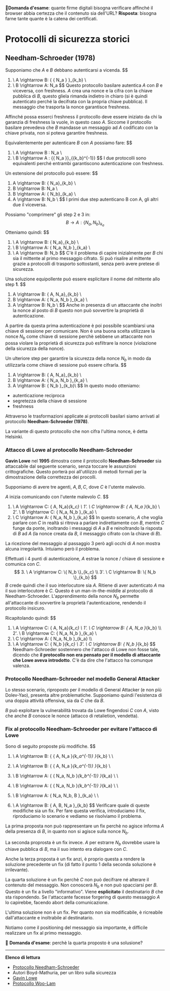 :pencil:**Domanda d'esame**: quante firme digitali bisogna verificare affinché il browser abbia certezza che il contenuto sia dell'URL?
**Risposta**: bisogna farne tante quante è la catena dei certificati.

# Protocolli di sicurezza storici

## Needham-Schroeder (1978)

Supponiamo che $A$ e $B$ debbano autenticarsi a vicenda.
$$
1. \ A \rightarrow B: { \{ N_a \} }_{k_b} \\
2. \  B \rightarrow A: N_a
$$
Questo protocollo basilare autentica $A$ con $B$ e viceversa, con freshness.
$A$ crea una nonce e la cifra con la chiave pubblica di $B$, questo gliela rimanda indietro in chiaro (si è quindi autenticato perché la decifrata con la propria chiave pubblica). Il messaggio che trasporta la nonce garantisce freshness.

Affinché possa esserci freshness il protocollo deve essere iniziato da chi la garanzia di freshness la vuole, in questo caso $A$.
Siccome il protocollo basilare prevedeva che $B$ mandasse un messaggio ad $A$ codificato con la chiave privata, non si poteva garantire freshness.

Equivalentemente per autenticare $B$ con $A$ possiamo fare:
$$
1. \  A \rightarrow B : N_a \\ 
2. \ B \rightarrow A : {\{ N_a \}}_{{k_b}^{-1}}
$$
I due protocolli sono equivalenti perché entrambi garantiscono autenticazione con freshness.

Un estensione del protocollo può essere:
$$
1. A \rightarrow B: \{ N_a\}_{k_b} \\
2. B \rightarrow B: N_a \\
3. B \rightarrow A: \{ N_b\}_{k_a} \\
4. A \rightarrow B: N_b \\
$$
I primi due step autenticano B con A, gli altri due il viceversa.

Possiamo "comprimere" gli step 2 e 3 in:
$$
B \rightarrow A: \{ N_a, N_b \}_{k_a}
$$
Otteniamo quindi:
$$
1. \ A \rightarrow B: \{ N_a\}_{k_b} \\
2. \ B \rightarrow A: \{ N_a, N_b \}_{k_a} \\
3. \ A \rightarrow B: N_b
$$
C'è il problema di capire inizialmente per $B$ chi sia il mittente al primo messaggio cifrato. Si può risalire al mittente grazie a protocolli di trasporto sottostanti, senza però avere pretese di sicurezza.

Una soluzione equipollente può essere esplicitare il nome del mittente allo step **1**.
$$
1. A \rightarrow B: \{ A, N_a\}_{k_b} \\
2. B \rightarrow A: \{ N_a, N_b \}_{k_a} \\
3. A \rightarrow B: N_b \\
$$
Anche in presenza di un attaccante che inoltri la nonce al posto di $B$ questo non può sovvertire la proprietà di autenticazione.

A partire da questa prima autenticazione è poi possibile scambiarsi una chiave di sessione per comunicare.
Non è una buona scelta utilizzare la nonce $N_b$ come chiave di sessione perchè sebbene un attaccante non possa violare la proprietà di sicurezza può esfiltrare la nonce (violazione della sicurezza della nonce).

Un ulteriore step per garantire la sicurezza della nonce $N_b$ in modo da utilizzarla come chiave di sessione può essere cifrarla.
$$
1. A \rightarrow B: \{ A, N_a\}_{k_b} \\
2. B \rightarrow A: \{ N_a, N_b \}_{k_a} \\
3. A \rightarrow B: \{ N_b \}_{k_b}\\
$$
In questo modo otteniamo:

- autenticazione reciproca
- segretezza della chiave di sessione
- freshness

Attraverso le trasformazioni applicate ai protocolli basilari siamo arrivati al protocollo **Needham-Schroeder (1978)**.

La variante di questo protocollo che non cifra l'ultima nonce, è detta Helsinki.

### Attacco di Lowe al protocollo Needham-Schroeder

**Gavin Lowe** nel **1995** dimostra come il protocollo **Needham-Schroeder** sia attaccabile dal seguente scenario, senza toccare le assunzioni crittografiche. Questo porterà poi all'utilizzo di metodi formali per la dimostrazione della correttezza dei procolli.

Supponiamo di avere tre agenti, $A, B, C$, dove $C$ è l'utente malevolo.

$A$ inizia comunicando con l'utente malevolo $C$.
$$
1. \ A \rightarrow C: \{ A, N_a\}_{k_c} \\
1'. \ C \rightarrow B: \{ A, N_a \}_{k_b} \\
2'. \ B \rightarrow C: \{ N_a, N_b \}_{k_a} \\
2. \ C \rightarrow A: \{ N_a, N_b \}_{k_a}
$$
In questo scenario, $A$ che voglia parlare con $C$ in realtà si ritrova a parlare indirettamente con $B$, mentre $C$ funge da ponte, inoltrando i messaggi di $A$ a $B$ e reinoltrando la risposta di $B$ ad $A$ (la nonce creata da $B$, il messaggio cifrato con la chiave di $B$).

La ricezione del messaggio al passaggio 3 però agli occhi di $A$ non mostra alcuna irregolarità. Intuiamo però il problema.

Effettuati i 4 punti di autenticazione, $A$ estrae la nonce / chiave di sessione e comunica con $C$.
$$
3. \ A \rightarrow C:  \{ N_b \}_{k_c} \\
3'. \ C \rightarrow B: \{ N_b \}_{k_b}
$$
$B$ crede quindi che il suo interlocutore sia $A$. Ritiene di aver autenticato $A$ ma il suo interlocutore è $C$. Questo è un man-in-the-middle al protocollo di Needham-Schroeder.
L'apprendimento della nonce $N_b$ permette all'attaccante di sovvertire la proprietà l'autenticazione, rendendo il protocollo insicuro.

Ricapitolando quindi:
$$
1. \ A \rightarrow C: \{ A, N_a\}_{k_c} \\
1'. \ C \rightarrow B: \{ A, N_a \}_{k_b} \\\\
2'. \ B \rightarrow C: \{ N_a, N_b \}_{k_a} \\
2. \ C \rightarrow A: \{ N_a, N_b \}_{k_a} \\\\
3. \ A \rightarrow C:  \{ N_b \}_{k_c} \\
3'. \ C \rightarrow B: \{ N_b \}_{k_b}
$$
Needham-Schroeder sostennero che l'attacco di Lowe non fosse tale, dicendo che **il protocollo non era pensato per il modello di attaccante che Lowe aveva introdotto**. C'è da dire che l'attacco ha comunque valenza.

### Protocollo Needham-Schroeder nel modello General Attacker

Lo stesso scenario, riproposto per il modello di General Attacker (e non più Dolev-Yao), presenta altre problematiche.
Supponiamo quindi l'esistenza di una doppia attività offensiva, sia da $C$ che da $B$.

$B$ può exploitare la vulnerabilità trovata da Lowe fingendosi $C$ con $A$, visto che anche $B$ conosce le nonce (attacco di retalietion, vendetta).

### Fix al protocollo Needham-Schroeder per evitare l'attacco di Lowe

Sono di seguito proposte più modifiche.
$$
1. \ A \rightarrow B: \{ \{ A, N_a \}_{k_a^{-1}} \}_{k_b} \\ \\

1.  \ A \rightarrow B: \{ \{ A, N_a \}_{k_a^{-1}} \}_{k_b} \\
2.  \ B \rightarrow A: \{ \{ N_a, N_b \}_{k_b^{-1}} \}_{k_a} \\ \\

2. \ B \rightarrow A: \{ \{ N_a, N_b \}_{k_b^{-1}} \}_{k_a} \\ \\

2. \ B \rightarrow A: \{ N_a, N_b, B \}_{k_a} \\ \\

1. \ A \rightarrow B: \{ A, B, N_a \}_{k_b}
$$
Verificare quale di queste modifiche sia un fix.
Per fare questa verifica, introduciamo il fix, riproduciamo lo scenario e vediamo se risolviamo il problema.

La prima proposta non può rappresentare un fix perchè no agisce informa $A$ della presenza di $B$, in quanto non si agisce sulla nonce $N_b$.

La seconda proprosta è un fix invece. $A$ per estrarre $N_b$ dovrebbe usare la chiave pubblica di $B$, ma il suo intento era dialogare con $C$.

Anche la terza proposta è un fix anzi, è proprio questa a rendere la soluzione precedente un fix (di fatto il punto 1 della seconda soluzione è irrilevante).

La quarta soluzione è un fix perchè $C$ non può decifrare né alterare il contenuto del messaggio. Non conoscerà $N_b$ e non può spacciarsi per $B$. Questo è un fix a livello "informativo". Viene **esplicitato** il destinatario $B$ che sta rispondendo.
Se l'attaccante facesse forgering di questo messaggio $A$ lo capirebbe, facendo abort della comunicazione.

L'ultima soluzione non è un fix. Per quanto non sia modificabile, è ricreabile dall'attaccante e inoltrabile al destinatario.

Notiamo come il positioning del messaggio sia importante, è difficile realizzare un fix al primo messaggio.

:pencil: **Domanda d'esame**: perchè la quarta proposto è una solusione?

------

**Elenco di lettura**

- [Protocollo Needham-Schroeder](https://it.wikipedia.org/wiki/Protocollo_di_Needham-Schroeder)
- Autori Boyd-Mathuria, per un libro sulla sicurezza
- [Gavin Lowe](https://en.wikipedia.org/wiki/Gavin_Lowe_(computer_scientist))
- [Protocollo Woo-Lam](https://it.wikipedia.org/wiki/Protocollo_Woo-Lam)